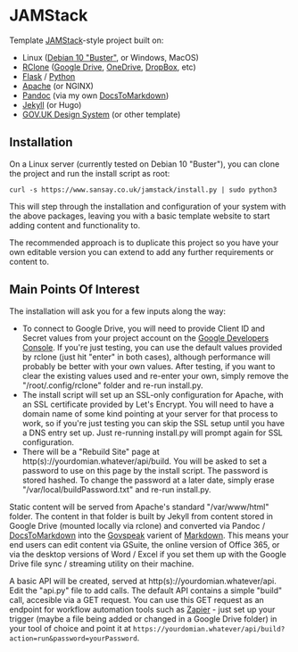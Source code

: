 # JAMStack
Template [JAMStack](https://jamstack.org/)-style project built on:
* Linux ([Debian 10 "Buster"](https://wiki.debian.org/DebianBuster), or Windows, MacOS)
* [RClone](https://rclone.org/) ([Google Drive](https://drive.google.com), [OneDrive](https://onedrive.live.com), [DropBox](https://www.dropbox.com), etc)
* [Flask](https://pypi.org/project/Flask/) / [Python](https://www.python.org/)
* [Apache](https://httpd.apache.org/) (or NGINX)
* [Pandoc](https://pandoc.org/) (via my own [DocsToMarkdown](https://github.com/dhicks6345789/docs-to-markdown))
* [Jekyll](https://jekyllrb.com/) (or Hugo)
* [GOV.UK Design System](https://design-system.service.gov.uk/) (or other template)

## Installation

On a Linux server (currently tested on Debian 10 "Buster"), you can clone the project and run the install script as root:
```
curl -s https://www.sansay.co.uk/jamstack/install.py | sudo python3
```
This will step through the installation and configuration of your system with the above packages, leaving you with a basic template website to start adding content and functionality to.

The recommended approach is to duplicate this project so you have your own editable version you can extend to add any further requirements or content to.

## Main Points Of Interest

The installation will ask you for a few inputs along the way:

* To connect to Google Drive, you will need to provide Client ID and Secret values from your project account on the [Google Developers Console](https://console.developers.google.com/apis/credentials). If you're just testing, you can use the default values provided by rclone (just hit "enter" in both cases), although performance will probably be better with your own values. After testing, if you want to clear the existing values used and re-enter your own, simply remove the "/root/.config/rclone" folder and re-run install.py.
* The install script will set up an SSL-only configuration for Apache, with an SSL certificate provided by Let's Encrypt. You will need to have a domain name of some kind pointing at your server for that process to work, so if you're just testing you can skip the SSL setup until you have a DNS entry set up. Just re-running install.py will prompt again for SSL configuration.
* There will be a "Rebuild Site" page at http(s)://yourdomian.whatever/api/build. You will be asked to set a password to use on this page by the install script. The password is stored hashed. To change the password at a later date, simply erase "/var/local/buildPassword.txt" and re-run install.py.

Static content will be served from Apache's standard "/var/www/html" folder. The content in that folder is built by Jekyll from content stored in Google Drive (mounted locally via rclone) and converted via Pandoc / [DocsToMarkdown](https://github.com/dhicks6345789/docs-to-markdown) into the [Govspeak](https://github.com/alphagov/govspeak) varient of [Markdown](https://en.wikipedia.org/wiki/Markdown). This means your end users can edit content via GSuite, the online version of Office 365, or via the desktop versions of Word / Excel if you set them up with the Google Drive file sync / streaming utility on their machine.

A basic API will be created, served at http(s)://yourdomian.whatever/api. Edit the "api.py" file to add calls. The default API contains a simple "build" call, accesible via a GET request. You can use this GET request as an endpoint for workflow automation tools such as [Zapier](https://zapier.com/) - just set up your trigger (maybe a file being added or changed in a Google Drive folder) in your tool of choice and point it at ``https://yourdomian.whatever/api/build?action=run&password=yourPassword``.
